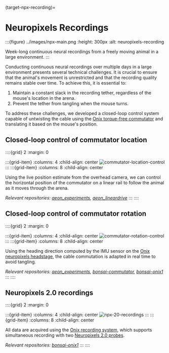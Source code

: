 (target-npx-recording)=
# Neuropixels Recordings

:::{figure} ../images/npx-main.png
:height: 300px
:alt: neuropixels-recording

Week-long continuous neural recordings from a freely moving animal in a large environment.
:::

Conducting continuous neural recordings over multiple days in a large environment presents several technical challenges. 
It is crucial to ensure that the animal's movement is unrestricted and that the recording quality remains stable over time. To achieve this, it is essential to:

1. Maintain a constant slack in the recording tether, regardless of the mouse's location in the arena.
2. Prevent the tether from tangling when the mouse turns.

To address these challenges, we developed a closed-loop control system capable of untwisting the cable using the [Onix torque-free commutator](https://open-ephys.org/commutator-info) and translating it based on the mouse's position.

## Closed-loop control of commutator location
::::{grid} 2
:margin: 0

:::{grid-item}
:columns: 4
:child-align: center
![commutator-location-control](../images/npx-commutator-location.png)
:::
:::{grid-item}
:columns: 8
:child-align: center

Using the live position estimate from the overhead camera, we can control the horizontal position of the commutator on a linear rail to follow the animal as it moves through the arena. 

*Relevant repositories: [aeon_experiments](aeon-experiments-github:), [aeon_lineardrive](aeon-lineardrive-github:)*
:::
::::

## Closed-loop control of commutator rotation
::::{grid} 2
:margin: 0

:::{grid-item}
:columns: 4
:child-align: center
![commutator-rotation-control](../images/npx-commutator-rotation.png)
:::
:::{grid-item}
:columns: 8
:child-align: center

Using the heading direction computed by the IMU sensor on the [Onix neuropixels headstage](https://open-ephys.github.io/onix-docs/Hardware%20Guide/Headstages/headstage-neuropix-2e-beta.html), the cable commutation is adapted in real time to avoid tangling.

*Relevant repositories: [aeon_experiments](aeon-experiments-github:), [bonsai-commutator](https://github.com/open-ephys/bonsai-commutator), [bonsai-onix1](https://github.com/open-ephys/bonsai-onix1)*
:::
::::

## Neuropixels 2.0 recordings
::::{grid} 2
:margin: 0

:::{grid-item}
:columns: 4
:child-align: center
![npx-20-recordings](../images/npx-recording-sites.png)
:::
:::{grid-item}
:columns: 8
:child-align: center

All data are acquired using the [Onix recording system](https://open-ephys.github.io/onix-docs/index.html), which supports simultaneous recording with two [Neuropixels 2.0 probes](https://www.neuropixels.org/probe2-0). 

*Relevant repositories: [bonsai-onix1](https://github.com/open-ephys/bonsai-onix1)*
:::
::::
